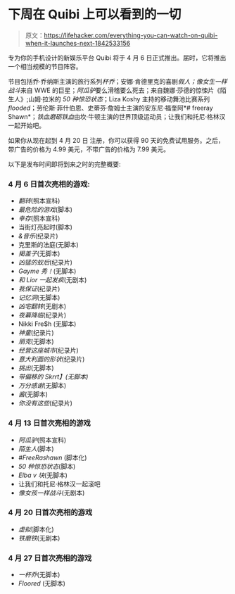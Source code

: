 # 下周在 Quibi 上可以看到的一切

> 原文：<https://lifehacker.com/everything-you-can-watch-on-quibi-when-it-launches-next-1842533156>

专为你的手机设计的新娱乐平台 Quibi 将于 4 月 6 日正式推出。届时，它将推出一个相当规模的节目阵容。



节目包括乔·乔纳斯主演的旅行系列*杯乔*；安娜·肯德里克的喜剧*假人；像女生一样战斗*来自 WWE 的巨星；*阿瓜驴*要么滑稽要么死去；来自魏娜·莎德的惊悚片《陌生人》;山姆·拉米的 *50 种惊恐状态*；Liza Koshy 主持的移动舞池比赛系列*flooded*；劳伦斯·菲什伯恩、史蒂芬·詹姆士主演的安东尼·福奎阿*# freeray Shawn*；*铁血磨砺铁血*由坎·牛顿主演的世界顶级运动员；让我们和托尼·格林汉一起开始吧。

如果你从现在起到 4 月 20 日 注册，你可以获得 90 天的免费试用服务。之后，带广告的价格为 4.99 美元，不带广告的价格为 7.99 美元。

以下是发布时间即将到来之时的完整概要:

### 4 月 6 日首次亮相的游戏:

*   *翻转*(照本宣科)
*   *最危险的游戏*(脚本)
*   *幸存*(照本宣科)
*   当街灯亮起时(脚本)
*   *&音乐*(纪录片)
*   克里斯的法庭(无脚本)
*   *揭盖子*(无脚本)
*   *凶猛的蚁后*(纪录片)
*   *Gayme 秀！*(无脚本)
*   *和 Lior 一起发疯*(无剧本)
*   *我保证*(纪录片)
*   *记忆洞*(无脚本)
*   *凶宅翻转*(无剧本)
*   *夜幕降临*(纪录片)
*   Nikki Fre$h (无脚本)
*   *神童*(纪录片)
*   *朋克*(无脚本)
*   *经营这座城市*(纪录片)
*   *意大利面的形状*(纪录片)
*   *挑出*(无脚本)
*   *带偏移的 Skrrt】(无脚本)*
*   *万分感谢*(无脚本)
*   *酱*(无脚本)
*   *你没有这些*(纪录片)

### 4 月 13 日首次亮相的游戏

*   *阿瓜驴*(照本宣科)
*   *陌生人*(脚本)
*   *#FreeRashawn* (脚本化)
*   *50 种惊恐状态*(脚本)
*   *Elba v 块*(无脚本)
*   让我们和托尼·格林汉一起滚吧
*   *像女孩一样战斗*(无剧本)

### 4 月 20 日首次亮相的游戏

*   *虚拟*(脚本化)
*   *铁磨铁*(无剧本)

### 4 月 27 日首次亮相的游戏

*   *一杯乔*(无脚本)
*   *Floored* (无脚本)